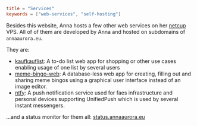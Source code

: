 ```toml
title = "Services"
keywords = ["web-services", "self-hosting"]
```
Besides this website, Anna hosts a few other web services on her [netcup](https://www.netcup.de/) VPS. All of of them are developed by Anna and hosted on subdomains of `annaaurora.eu`.

They are:
- [kaufkauflist](https://kaufkauflist.annaaurora.eu): A to-do list web app for shopping or other use cases enabling usage of one list by several users
- [meme-bingo-web](https://bingo.annaaurora.eu): A database-less web app for creating, filling out and sharing meme bingos using a graphical user interface instead of an image editor.
- [ntfy](https://ntfy.annaaurora.eu): A push notification service used for faes infrastructure and personal devices supporting UnifiedPush which is used by several instant messengers.

…and a status monitor for them all: [status.annaaurora.eu](https://status.annaaurora.eu)
